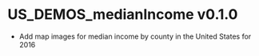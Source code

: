 # US_DEMOS_medianIncome v0.1.0

* Add map images for median income by county in the United States for 2016
